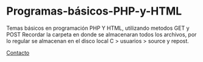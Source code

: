 # Programas-básicos-PHP-y-HTML
Temas básicos  en programación PHP Y HTML, utilizando metodos GET y POST 
Recordar la carpeta en donde se almacenaran todos los archivos,
por lo regular se almacenan en el disco local C > usuarios > source 
y repost. 

[Contacto](https://www.facebook.com/romario.stn/)
